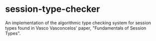 session-type-checker
====================

An implementation of the algorithmic type checking system for session types found in Vasco Vasconcelos' paper, "Fundamentals of Session Types".
